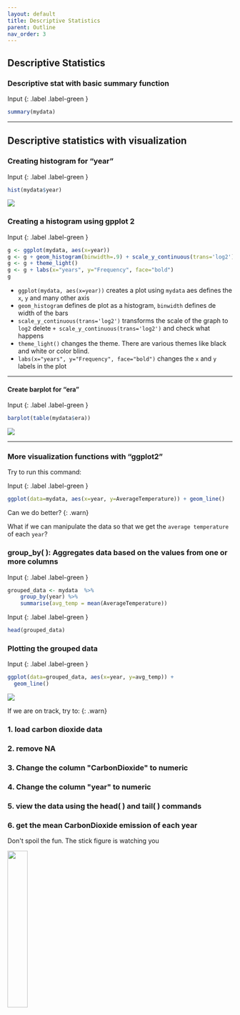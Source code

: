 ```yaml
---
layout: default
title: Descriptive Statistics
parent: Outline
nav_order: 3
---
```


## Descriptive Statistics


### Descriptive stat with basic summary function


Input
{: .label .label-green }
```R
summary(mydata)
```


***

## Descriptive statistics with visualization 

### Creating histogram for “year” 


Input
{: .label .label-green }
```R
hist(mydata$year)
```


<img src="{{site.baseurl}}/content/figures/histogram.png">


### Creating a histogram using gpplot 2

Input
{: .label .label-green }
```R
g <- ggplot(mydata, aes(x=year))
g <- g + geom_histogram(binwidth=.9) + scale_y_continuous(trans='log2')
g <- g + theme_light()
g <- g + labs(x="years", y="Frequency", face="bold")
g
```

* `ggplot(mydata, aes(x=year))` creates a plot using `mydata` aes defines the `x`, `y` and many other axis
* `geom_histogram` defines de plot as a histogram, `binwidth` defines de width of the bars
* `scale_y_continuous(trans='log2')` transforms the scale of the graph to `log2` delete `+ scale_y_continuous(trans='log2')` and check what happens
* `theme_light()` changes the theme. There are various themes like black and white or color blind. 
* `labs(x="years", y="Frequency", face="bold")` changes the `x` and `y` labels in the plot


***

#### Create barplot for “era” 


Input
{: .label .label-green }
```R
barplot(table(mydata$era))
```


<img src="{{site.baseurl}}/content/figures/bar.png">


***

### More visualization functions with “ggplot2”

Try to run this command:


Input
{: .label .label-green }
```R
ggplot(data=mydata, aes(x=year, y=AverageTemperature)) + geom_line()
```

Can we do better?
{: .warn}

What if we can manipulate the data so that we get the `average temperature` of each `year`?


### group_by( ): Aggregates data based on the values from one or more columns



Input
{: .label .label-green }
```R
grouped_data <- mydata  %>%
    group_by(year) %>%
    summarise(avg_temp = mean(AverageTemperature))
```


Input
{: .label .label-green }
```R
head(grouped_data)
```

### Plotting the grouped data


Input
{: .label .label-green }
```R
ggplot(data=grouped_data, aes(x=year, y=avg_temp)) +
  geom_line()
```


<img src="{{site.baseurl}}/content/figures/line.png">



If we are on track, try to:
{: .warn}

### 1. load carbon dioxide data

### 2. remove NA

### 3. Change the column "CarbonDioxide" to numeric

### 4. Change the column "year" to numeric

### 5. view the data using the head( ) and tail( ) commands

### 6. get the mean CarbonDioxide emission of each year 

Don't spoil the fun. The stick figure is watching you



<img src="{{site.baseurl}}/content/figures/watch.png" width="30%">

